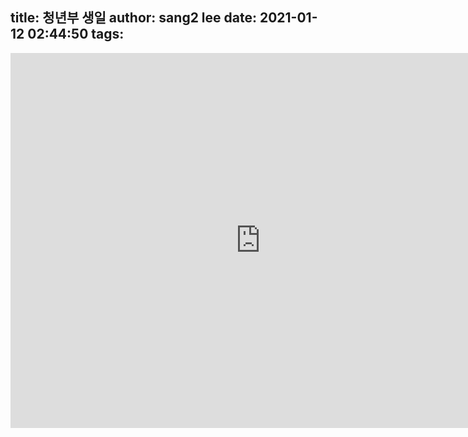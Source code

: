 title: 청년부 생일
author: sang2 lee
date: 2021-01-12 02:44:50
tags:
---
<iframe src="https://calendar.google.com/calendar/htmlembed?src=addressbook%23contacts%40group.v.calendar.google.com&ctz=Asia%2FSeoul" style="border: 0" width="800" height="600" frameborder="0" scrolling="no"></iframe>
